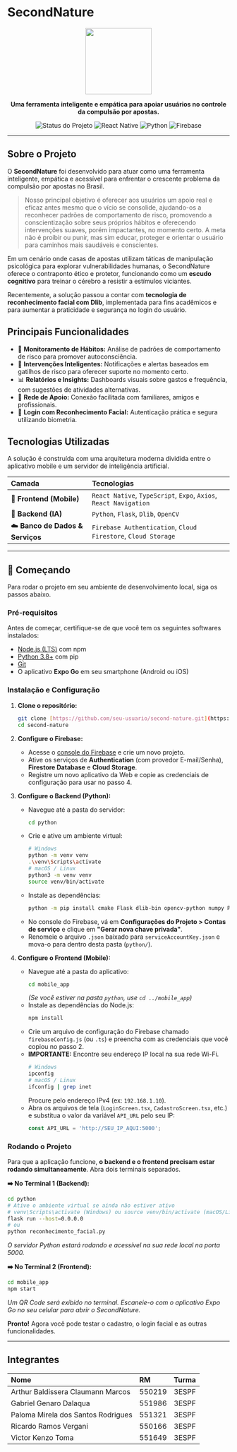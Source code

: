 # SecondNature

<p align="center">
  <img src="" width="150">
</p>

<p align="center">
  <strong>Uma ferramenta inteligente e empática para apoiar usuários no controle da compulsão por apostas.</strong>
</p>

<p align="center">
  <img src="https://img.shields.io/badge/status-em%20desenvolvimento-yellow" alt="Status do Projeto">
  <img src="https://img.shields.io/badge/React%20Native-61DAFB?logo=react&logoColor=black" alt="React Native">
  <img src="https://img.shields.io/badge/Python-3776AB?logo=python&logoColor=white" alt="Python">
  <img src="https://img.shields.io/badge/Firebase-FFCA28?logo=firebase&logoColor=black" alt="Firebase">
</p>

---

## Sobre o Projeto

O **SecondNature** foi desenvolvido para atuar como uma ferramenta inteligente, empática e acessível para enfrentar o crescente problema da compulsão por apostas no Brasil.

> Nosso principal objetivo é oferecer aos usuários um apoio real e eficaz antes mesmo que o vício se consolide, ajudando-os a reconhecer padrões de comportamento de risco, promovendo a conscientização sobre seus próprios hábitos e oferecendo intervenções suaves, porém impactantes, no momento certo. A meta não é proibir ou punir, mas sim educar, proteger e orientar o usuário para caminhos mais saudáveis e conscientes.

Em um cenário onde casas de apostas utilizam táticas de manipulação psicológica para explorar vulnerabilidades humanas, o SecondNature oferece o contraponto ético e protetor, funcionando como um **escudo cognitivo** para treinar o cérebro a resistir a estímulos viciantes.

Recentemente, a solução passou a contar com **tecnologia de reconhecimento facial com Dlib**, implementada para fins acadêmicos e para aumentar a praticidade e segurança no login do usuário.

## Principais Funcionalidades

-   🧠 **Monitoramento de Hábitos:** Análise de padrões de comportamento de risco para promover autoconsciência.
-   🔔 **Intervenções Inteligentes:** Notificações e alertas baseados em gatilhos de risco para oferecer suporte no momento certo.
-   📊 **Relatórios e Insights:** Dashboards visuais sobre gastos e frequência, com sugestões de atividades alternativas.
-   🤝 **Rede de Apoio:** Conexão facilitada com familiares, amigos e profissionais.
-   👤 **Login com Reconhecimento Facial:** Autenticação prática e segura utilizando biometria.

## Tecnologias Utilizadas

A solução é construída com uma arquitetura moderna dividida entre o aplicativo mobile e um servidor de inteligência artificial.

| Camada | Tecnologias |
| :--- | :--- |
| 📱 **Frontend (Mobile)** | `React Native`, `TypeScript`, `Expo`, `Axios`, `React Navigation` |
| 🤖 **Backend (IA)** | `Python`, `Flask`, `Dlib`, `OpenCV` |
| ☁️ **Banco de Dados & Serviços** | `Firebase Authentication`, `Cloud Firestore`, `Cloud Storage` |

---

## 🚀 Começando

Para rodar o projeto em seu ambiente de desenvolvimento local, siga os passos abaixo.

### Pré-requisitos

Antes de começar, certifique-se de que você tem os seguintes softwares instalados:
* [Node.js (LTS)](https://nodejs.org/en/) com npm
* [Python 3.8+](https://www.python.org/downloads/) com pip
* [Git](https://git-scm.com/)
* O aplicativo **Expo Go** em seu smartphone (Android ou iOS)

### Instalação e Configuração

1.  **Clone o repositório:**
    ```bash
    git clone [https://github.com/seu-usuario/second-nature.git](https://github.com/seu-usuario/second-nature.git)
    cd second-nature
    ```

2.  **Configure o Firebase:**
    * Acesse o [console do Firebase](https://console.firebase.google.com/) e crie um novo projeto.
    * Ative os serviços de **Authentication** (com provedor E-mail/Senha), **Firestore Database** e **Cloud Storage**.
    * Registre um novo aplicativo da Web e copie as credenciais de configuração para usar no passo 4.

3.  **Configure o Backend (Python):**
    * Navegue até a pasta do servidor:
        ```bash
        cd python
        ```
    * Crie e ative um ambiente virtual:
        ```bash
        # Windows
        python -m venv venv
        .\venv\Scripts\activate
        # macOS / Linux
        python3 -m venv venv
        source venv/bin/activate
        ```
    * Instale as dependências:
        ```bash
       python -m pip install cmake Flask dlib-bin opencv-python numpy Pillow firebase-admin
        ```
    * No console do Firebase, vá em **Configurações do Projeto > Contas de serviço** e clique em **"Gerar nova chave privada"**.
    * Renomeie o arquivo `.json` baixado para `serviceAccountKey.json` e mova-o para dentro desta pasta (`python/`).

4.  **Configure o Frontend (Mobile):**
    * Navegue até a pasta do aplicativo:
        ```bash
        cd mobile_app 
        ```
        *(Se você estiver na pasta `python`, use `cd ../mobile_app`)*
    * Instale as dependências do Node.js:
        ```bash
        npm install
        ```
    * Crie um arquivo de configuração do Firebase chamado `firebaseConfig.js` (ou `.ts`) e preencha com as credenciais que você copiou no passo 2.
    * **IMPORTANTE:** Encontre seu endereço IP local na sua rede Wi-Fi.
        ```bash
        # Windows
        ipconfig
        # macOS / Linux
        ifconfig | grep inet
        ```
        Procure pelo endereço IPv4 (ex: `192.168.1.10`).
    * Abra os arquivos de tela (`LoginScreen.tsx`, `CadastroScreen.tsx`, etc.) e substitua o valor da variável `API_URL` pelo seu IP:
        ```javascript
        const API_URL = 'http://SEU_IP_AQUI:5000';
        ```

### Rodando o Projeto

Para que a aplicação funcione, **o backend e o frontend precisam estar rodando simultaneamente**. Abra dois terminais separados.

**➡️ No Terminal 1 (Backend):**
```bash
cd python
# Ative o ambiente virtual se ainda não estiver ativo
# venv\Scripts\activate (Windows) ou source venv/bin/activate (macOS/Linux)
flask run --host=0.0.0.0
# ou
python reconhecimento_facial.py
```
*O servidor Python estará rodando e acessível na sua rede local na porta 5000.*

**➡️ No Terminal 2 (Frontend):**
```bash
cd mobile_app
npm start
```
*Um QR Code será exibido no terminal. Escaneie-o com o aplicativo Expo Go no seu celular para abrir o SecondNature.*

**Pronto!** Agora você pode testar o cadastro, o login facial e as outras funcionalidades.

---

## Integrantes

| Nome | RM | Turma |
| :--- | :--- | :--- |
| Arthur Baldissera Claumann Marcos | 550219 | 3ESPF |
| Gabriel Genaro Dalaqua | 551986 | 3ESPF |
| Paloma Mirela dos Santos Rodrigues | 551321 | 3ESPF |
| Ricardo Ramos Vergani | 550166 | 3ESPF |
| Victor Kenzo Toma | 551649 | 3ESPF |

<br>
